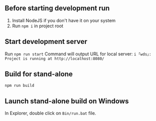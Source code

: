 ## Before starting development run

1. Install NodeJS if you don't have it on your system
2. Run `npm i` in project root

## Start development server

Run
`npm run start`
Command will output URL for local server:
`i ｢wds｣: Project is running at http://localhost:8080/`

## Build for stand-alone

`npm run build`

## Launch stand-alone build on Windows

In Explorer, double click on `Bin/run.bat` file.